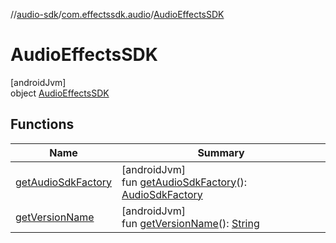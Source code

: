 //[audio-sdk](../../../index.md)/[com.effectssdk.audio](../index.md)/[AudioEffectsSDK](index.md)

# AudioEffectsSDK

[androidJvm]\
object [AudioEffectsSDK](index.md)

## Functions

| Name                                           | Summary                                                                                                                                        |
|------------------------------------------------|------------------------------------------------------------------------------------------------------------------------------------------------|
| [getAudioSdkFactory](get-audio-sdk-factory.md) | [androidJvm]<br>fun [getAudioSdkFactory](get-audio-sdk-factory.md)(): [AudioSdkFactory](../-audio-sdk-factory/index.md)                        |
| [getVersionName](get-version-name.md)          | [androidJvm]<br>fun [getVersionName](get-version-name.md)(): [String](https://kotlinlang.org/api/core/kotlin-stdlib/kotlin/-string/index.html) |